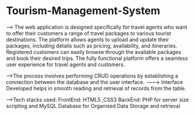 # Tourism-Management-System

--> The web application is designed specifically for travel agents who want to offer their customers a range of travel packages to various tourist destinations. The platform allows agents to upload and update their packages, including details such as pricing, availability, and itineraries. Registered customers can easily browse through the available packages and book their desired trips. The fully functional platform offers a seamless user experience for travel agents and customers.

-->The process involves performing CRUD operations by establishing a connection between the database and the user interface. 
---> Interface Developed helps in smooth reading and retrieval of records from the table.

-->Tech stacks used: 
FrontEnd: HTML5 ,CSS3 
BackEnd: PHP for server size scripting and MySQL Database for Organised Data Storage and retrieval

